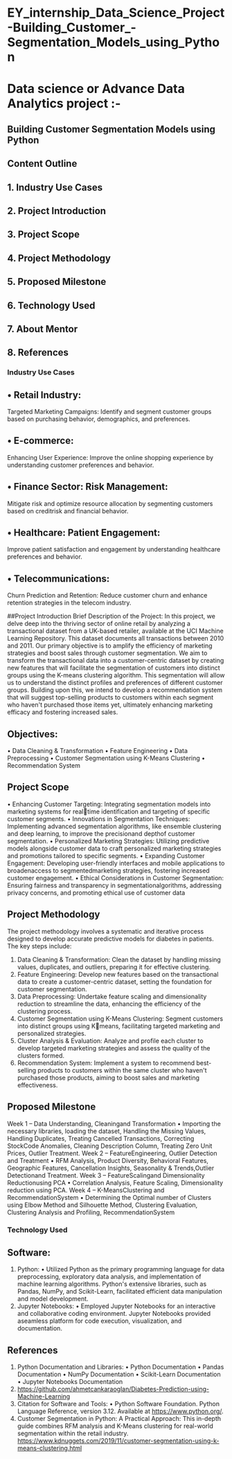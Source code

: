 # EY_internship_Data_Science_Project-Building_Customer_-Segmentation_Models_using_Python


# Data science or Advance Data Analytics project :- 
## Building Customer Segmentation Models using Python

## Content Outline
## 1. Industry Use Cases
## 2. Project Introduction
## 3. Project Scope
## 4. Project Methodology
## 5. Proposed Milestone
## 6. Technology Used
## 7. About Mentor
## 8. References


### Industry Use Cases
## • Retail Industry: 
Targeted Marketing Campaigns: Identify and segment customer groups based on
purchasing behavior, demographics, and preferences.
## • E-commerce: 
Enhancing User Experience: Improve the online shopping experience by
understanding customer preferences and behavior.
## • Finance Sector: Risk Management:
Mitigate risk and optimize resource allocation by segmenting
customers based on creditrisk and financial behavior.
## • Healthcare: Patient Engagement: 
Improve patient satisfaction and engagement by understanding
healthcare preferences and behavior.
## • Telecommunications: 
Churn Prediction and Retention: Reduce customer churn and enhance
retention strategies in the telecom industry.




##Project Introduction
Brief Description of the Project: In this project, we delve deep into the thriving sector of online retail by
analyzing a transactional dataset from a UK-based retailer, available at the UCI Machine Learning
Repository. This dataset documents all transactions between 2010 and 2011. Our primary objective is to
amplify the efficiency of marketing strategies and boost sales through customer segmentation. We aim to
transform the transactional data into a customer-centric dataset by creating new features that will facilitate
the segmentation of customers into distinct groups using the K-means clustering algorithm. This
segmentation will allow us to understand the distinct profiles and preferences of different customer groups.
Building upon this, we intend to develop a recommendation system that will suggest top-selling products to
customers within each segment who haven't purchased those items yet, ultimately enhancing marketing
efficacy and fostering increased sales.

## Objectives:
• Data Cleaning & Transformation
• Feature Engineering
• Data Preprocessing
• Customer Segmentation using K-Means Clustering
• Recommendation System



## Project Scope
• Enhancing Customer Targeting: Integrating segmentation models into marketing systems for realtime identification and targeting of specific customer segments.
• Innovations in Segmentation Techniques: Implementing advanced segmentation algorithms, like
ensemble clustering and deep learning, to improve the precisionand depthof customer segmentation.
• Personalized Marketing Strategies: Utilizing predictive models alongside customer data to craft
personalized marketing strategies and promotions tailored to specific segments.
• Expanding Customer Engagement: Developing user-friendly interfaces and mobile applications to
broadenaccess to segmentedmarketing strategies, fostering increased customer engagement.
• Ethical Considerations in Customer Segmentation: Ensuring fairness and transparency in
segmentationalgorithms, addressing privacy concerns, and promoting ethical use of customer data




## Project Methodology
The project methodology involves a systematic and iterative process designed to develop accurate predictive
models for diabetes in patients. The key steps include:
1. Data Cleaning & Transformation: Clean the dataset by handling missing values, duplicates, and
outliers, preparing it for effective clustering.
2. Feature Engineering: Develop new features based on the transactional data to create a customer-centric
dataset, setting the foundation for customer segmentation.
3. Data Preprocessing: Undertake feature scaling and dimensionality reduction to streamline the data,
enhancing the efficiency of the clustering process.
4. Customer Segmentation using K-Means Clustering: Segment customers into distinct groups using Kmeans, facilitating targeted marketing and personalized strategies.
5. Cluster Analysis & Evaluation: Analyze and profile each cluster to develop targeted marketing
strategies and assess the quality of the clusters formed.
6. Recommendation System: Implement a system to recommend best-selling products to customers within
the same cluster who haven't purchased those products, aiming to boost sales and marketing
effectiveness.


## Proposed Milestone
Week 1 – Data Understanding, Cleaningand Transformation
• Importing the necessary libraries, loading the dataset, Handling the Missing Values, Handling
Duplicates, Treating Cancelled Transactions, Correcting StockCode Anomalies, Cleaning Description
Column, Treating Zero Unit Prices, Outlier Treatment.
Week 2 – FeatureEngineering, Outlier Detection and Treatment
• RFM Analysis, Product Diversity, Behavioral Features, Geographic Features, Cancellation Insights,
Seasonality & Trends,Outlier Detectionand Treatment.
Week 3 – FeatureScalingand Dimensionality Reductionusing PCA
• Correlation Analysis, Feature Scaling, Dimensionality reduction using PCA.
Week 4 – K-MeansClustering and RecommendationSystem
• Determining the Optimal number of Clusters using Elbow Method and Silhouette Method, Clustering
Evaluation, Clustering Analysis and Profiling, RecommendationSystem



### Technology Used
## Software:
1. Python:
• Utilized Python as the primary programming language for data preprocessing, exploratory data analysis,
and implementation of machine learning algorithms. Python's extensive libraries, such as Pandas,
NumPy, and Scikit-Learn, facilitated efficient data manipulation and model development.
2. Jupyter Notebooks:
• Employed Jupyter Notebooks for an interactive and collaborative coding environment. Jupyter
Notebooks provided aseamless platform for code execution, visualization, and documentation.





## References
1. Python Documentation and Libraries:
• Python Documentation
• Pandas Documentation
• NumPy Documentation
• Scikit-Learn Documentation
• Jupyter Notebooks Documentation
2. https://github.com/ahmetcankaraoglan/Diabetes-Prediction-using-Machine-Learning
3. Citation for Software and Tools:
• Python Software Foundation. Python Language Reference, version 3.12. Available at 
https://www.python.org/.
4. Customer Segmentation in Python: A Practical Approach: This in-depth guide combines RFM analysis 
and K-Means clustering for real-world segmentation within the retail industry. 
https://www.kdnuggets.com/2019/11/customer-segmentation-using-k-means-clustering.html
